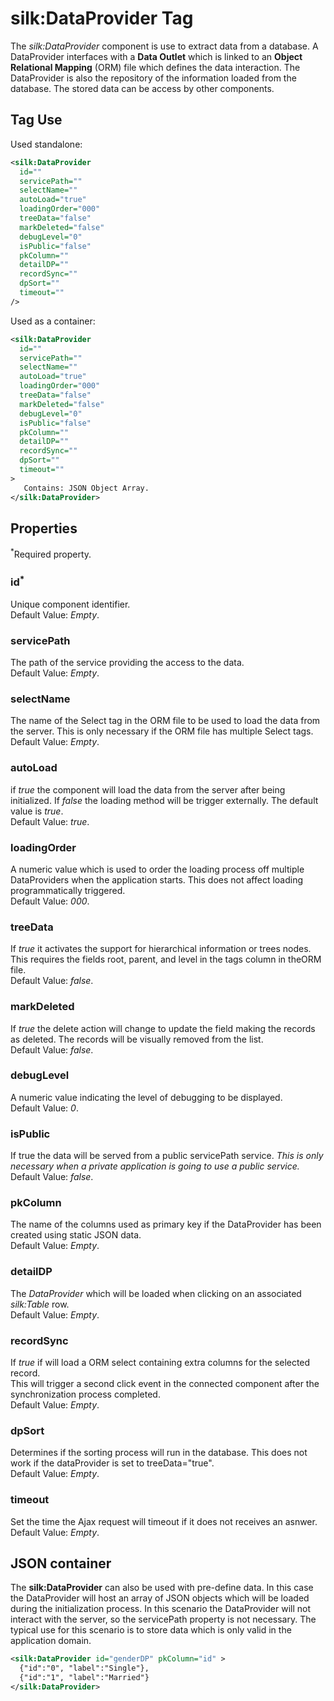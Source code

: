 # silk:DataProvider Tag
The *silk:DataProvider* component is use to extract data from a database. A DataProvider interfaces with a **Data Outlet** which is linked to an **Object Relational Mapping** (ORM) file which defines the data interaction. The DataProvider is also the repository of the information loaded from the database. The stored data can be access by other components.

## Tag Use
Used standalone:
```xml
<silk:DataProvider
  id=""
  servicePath=""
  selectName=""
  autoLoad="true"
  loadingOrder="000"
  treeData="false"
  markDeleted="false"
  debugLevel="0"
  isPublic="false"
  pkColumn=""
  detailDP=""
  recordSync=""
  dpSort=""
  timeout=""
/>
```
Used as a container:
```xml
<silk:DataProvider
  id=""
  servicePath=""
  selectName=""
  autoLoad="true"
  loadingOrder="000"
  treeData="false"
  markDeleted="false"
  debugLevel="0"
  isPublic="false"
  pkColumn=""
  detailDP=""
  recordSync=""
  dpSort=""
  timeout=""
>
   Contains: JSON Object Array.
</silk:DataProvider>
```

## Properties 
<sup>*</sup>Required property.
### id<sup>*</sup>
Unique component identifier.<br>Default Value: *Empty*.
### servicePath
The path of the service providing the access to the data.<br>Default Value: *Empty*.
### selectName
The name of the Select tag in the ORM file to be used to load the data from the server. This is only necessary if the ORM file has multiple Select tags.<br>Default Value: *Empty*.
### autoLoad
if _true_ the component will load the data from the server after being initialized. If _false_ the loading method will be trigger externally. The default value is _true_.<br>Default Value: *true*.
### loadingOrder
A numeric value which is used to order the loading process off multiple DataProviders when the application starts. This does not affect loading programmatically triggered.<br>Default Value: *000*.
### treeData
If _true_ it activates the support for hierarchical information or trees nodes. This requires the fields root, parent, and level in the tags column in theORM file.<br>Default Value: *false*.
### markDeleted
If _true_ the delete action will change to update the field making the records as deleted. The records will be visually removed from the list.<br>Default Value: *false*.
### debugLevel
A numeric value indicating the level of debugging to be displayed.<br>Default Value: *0*.
### isPublic
If true the data will be served from a public servicePath service. *This is only necessary when a private application is going to use a public service.*<br>Default Value: *false*.
### pkColumn
The name of the columns used as primary key if the DataProvider has been created using static JSON data.<br>Default Value: *Empty*.
### detailDP
The *DataProvider* which will be loaded when clicking on an associated *silk:Table* row.<br>Default Value: *Empty*.
### recordSync
If _true_ if will load a ORM select containing extra columns for the selected record.<br>This will trigger a second click event in the connected component after the synchronization process completed.<br>Default Value: *Empty*.
### dpSort
Determines if the sorting process will run in the database. This does not work if the dataProvider is set to treeData="true".<br>Default Value: *Empty*.
### timeout
Set the time the Ajax request will timeout if it does not receives an asnwer.<br>Default Value: *Empty*.
## JSON container
The **silk:DataProvider** can also be used with pre-define data. In this case the DataProvider will host an array of JSON objects which will be loaded during the initialization process. In this scenario the DataProvider will not interact with the server, so the servicePath property is not necessary. The typical use for this scenario is to store data which is only valid in the application domain.
```xml
<silk:DataProvider id="genderDP" pkColumn="id" >
  {"id":"0", "label":"Single"},
  {"id":"1", "label":"Married"}
</silk:DataProvider>
```
